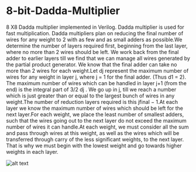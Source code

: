# 8-bit-Dadda-Multiplier
8 X8 Dadda multiplier implemented in Verilog. Dadda multiplier is used for fast multiplication. Dadda multipliers plan on reducing the final number of wires for any weight to 2 with as few and as small adders as possible.We determine the number of layers required first, beginning from the last layer, where no more than 2 wires should be left. We work back from the final adder to earlier layers till we find that we can manage all wires generated by the partial product generator. We know that the final adder can take no more than 2 wires for each weight.Let dj represent the maximum number of wires for any weight in layer j, where j = 1 for the final adder. (Thus d1 = 2). The maximum number of wires which can be handled in layer j+1 (from the end) is the integral part of 3/2 dj . We go up in j, till we reach a number which is just greater than or equal to the largest bunch of wires in any weight.The number of reduction layers required is this jfinal − 1.At each layer we know the maximum number of wires which should be left for the next layer.For each weight, we place the least number of smallest adders, such that the wires going out to the next layer do not exceed the maximum number of wires it can handle.At each weight, we must consider all the sum and pass through wires at this weight, as well as the wires which will be transferred through carry of the less significant weights, to the next layer. That is why we must begin with the lowest weight and go towards higher weights in each layer. 

![alt text](https://github.com/[username]/[reponame]/blob/[branch]/image.jpg?raw=true)
   
